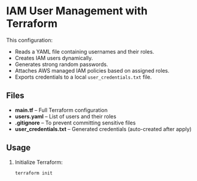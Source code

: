 # IAM User Management with Terraform

This configuration:

- Reads a YAML file containing usernames and their roles.
- Creates IAM users dynamically.
- Generates strong random passwords.
- Attaches AWS managed IAM policies based on assigned roles.
- Exports credentials to a local `user_credentials.txt` file.

## Files

- **main.tf** – Full Terraform configuration
- **users.yaml** – List of users and their roles
- **.gitignore** – To prevent committing sensitive files
- **user_credentials.txt** – Generated credentials (auto-created after apply)

## Usage

1. Initialize Terraform:
   ```bash
   terraform init
   ```
